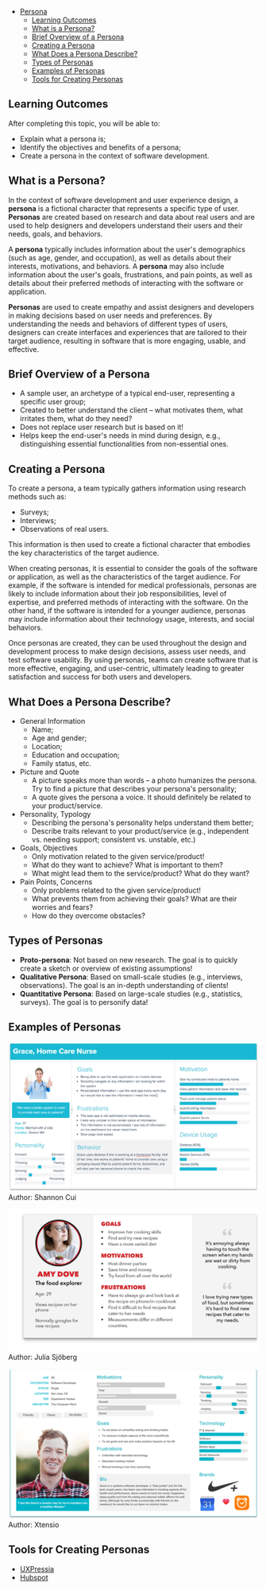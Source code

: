 
- [Persona](#persona)
  - [Learning Outcomes](#learning-outcomes)
  - [What is a Persona?](#what-is-a-persona)
  - [Brief Overview of a Persona](#brief-overview-of-a-persona)
  - [Creating a Persona](#creating-a-persona)
  - [What Does a Persona Describe?](#what-does-a-persona-describe)
  - [Types of Personas](#types-of-personas)
  - [Examples of Personas](#examples-of-personas)
  - [Tools for Creating Personas](#tools-for-creating-personas)

## Learning Outcomes

After completing this topic, you will be able to:

- Explain what a persona is;
- Identify the objectives and benefits of a persona;
- Create a persona in the context of software development.

## What is a Persona?

In the context of software development and user experience design, a **persona** is a fictional character that represents a specific type of user. **Personas** are created based on research and data about real users and are used to help designers and developers understand their users and their needs, goals, and behaviors.

A **persona** typically includes information about the user's demographics (such as age, gender, and occupation), as well as details about their interests, motivations, and behaviors. A **persona** may also include information about the user's goals, frustrations, and pain points, as well as details about their preferred methods of interacting with the software or application.

**Personas** are used to create empathy and assist designers and developers in making decisions based on user needs and preferences. By understanding the needs and behaviors of different types of users, designers can create interfaces and experiences that are tailored to their target audience, resulting in software that is more engaging, usable, and effective.

## Brief Overview of a Persona

- A sample user, an archetype of a typical end-user, representing a specific user group;
- Created to better understand the client – what motivates them, what irritates them, what do they need?
- Does not replace user research but is based on it!
- Helps keep the end-user's needs in mind during design, e.g., distinguishing essential functionalities from non-essential ones.

## Creating a Persona

To create a persona, a team typically gathers information using research methods such as:

- Surveys;
- Interviews;
- Observations of real users.

This information is then used to create a fictional character that embodies the key characteristics of the target audience.

When creating personas, it is essential to consider the goals of the software or application, as well as the characteristics of the target audience. For example, if the software is intended for medical professionals, personas are likely to include information about their job responsibilities, level of expertise, and preferred methods of interacting with the software. On the other hand, if the software is intended for a younger audience, personas may include information about their technology usage, interests, and social behaviors.

Once personas are created, they can be used throughout the design and development process to make design decisions, assess user needs, and test software usability. By using personas, teams can create software that is more effective, engaging, and user-centric, ultimately leading to greater satisfaction and success for both users and developers.

## What Does a Persona Describe?

- General Information
  - Name;
  - Age and gender;
  - Location;
  - Education and occupation;
  - Family status, etc.
- Picture and Quote
  - A picture speaks more than words – a photo humanizes the persona. Try to find a picture that describes your persona's personality;
  - A quote gives the persona a voice. It should definitely be related to your product/service.
- Personality, Typology
  - Describing the persona's personality helps understand them better;
  - Describe traits relevant to your product/service (e.g., independent vs. needing support; consistent vs. unstable, etc.)
- Goals, Objectives
  - Only motivation related to the given service/product!
  - What do they want to achieve? What is important to them?
  - What might lead them to the service/product? What do they want?
- Pain Points, Concerns
  - Only problems related to the given service/product!
  - What prevents them from achieving their goals? What are their worries and fears?
  - How do they overcome obstacles?

## Types of Personas

- **Proto-persona**: Not based on new research. The goal is to quickly create a sketch or overview of existing assumptions!
- **Qualitative Persona**: Based on small-scale studies (e.g., interviews, observations). The goal is an in-depth understanding of clients!
- **Quantitative Persona**: Based on large-scale studies (e.g., statistics, surveys). The goal is to personify data!

## Examples of Personas

![Persona 1](persona_1.png)
Author: Shannon Cui

![Persona 2](persona_2.png)
Author: Julia Sjöberg

![Persona 3](persona_3.png)
Author: Xtensio

## Tools for Creating Personas

- [UXPressia](https://uxpressia.com/)
- [Hubspot](https://www.hubspot.com/make-my-persona)


